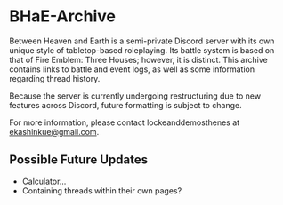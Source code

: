 # BHaE-Archive
Between Heaven and Earth is a semi-private Discord server with its own unique style of tabletop-based roleplaying. Its battle system is based on that of Fire Emblem: Three Houses; however, it is distinct. This archive contains links to battle and event logs, as well as some information regarding thread history.

Because the server is currently undergoing restructuring due to new features across Discord, future formatting is subject to change.

For more information, please contact lockeanddemosthenes at ekashinkue@gmail.com.

## Possible Future Updates
- Calculator...
- Containing threads within their own pages?

